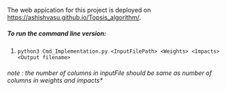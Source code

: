 The web appication for this project is deployed on  
https://ashishvasu.github.io/Topsis_algorithm/.

##### To run the command line version:
1. `python3 Cmd_Implementation.py <InputFilePath> <Weights> <Impacts> <Output filename>`
 ###### note : the number of columns in inputFile should be same as number of columns in weights and impacts*


